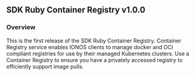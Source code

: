 ## SDK Ruby Container Registry v1.0.0

### Overview
This is the first release of the SDK Ruby Container Registry. Container Registry service enables IONOS clients to manage docker and OCI compliant registries for use by their managed Kubernetes clusters. Use a Container Registry to ensure you have a privately accessed registry to efficiently support image pulls.
